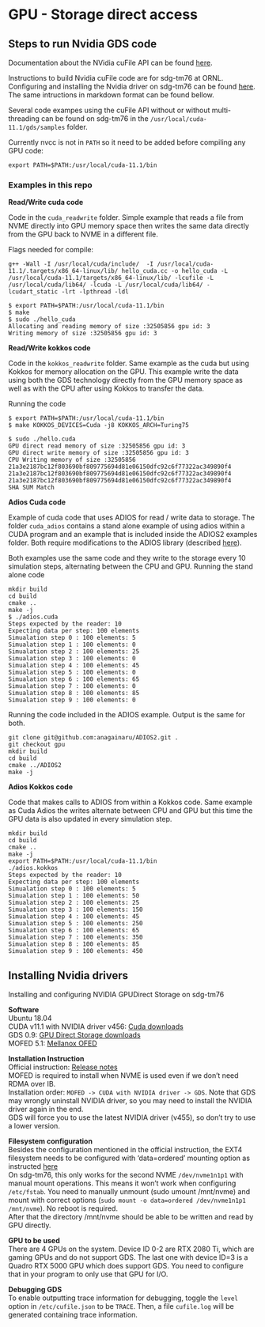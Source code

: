 # GPU - Storage direct access

## Steps to run Nvidia GDS code

Documentation about the NVidia cuFile API can be found [here](https://docs.nvidia.com/gpudirect-storage/index.html).

Instructions to build Nvidia cuFile code are for sdg-tm76 at ORNL. Configuring and installing the Nvidia driver on sdg-tm76 can be found [here](https://docs.google.com/document/d/1j___qra3mpecBxy_J9MKi38wKoQafC4J3oKcDyhcEMw). The same intructions in markdown format can be found bellow.

Several code exampes using the cuFile API without or without multi-threading can be found on sdg-tm76 in the `/usr/local/cuda-11.1/gds/samples` folder.

Currently nvcc is not in `PATH` so it need to be added before compiling any GPU code:
```
export PATH=$PATH:/usr/local/cuda-11.1/bin
```

### Examples in this repo

**Read/Write cuda code**

Code in the `cuda_readwrite` folder.
Simple example that reads a file from NVME directly into GPU memory space then writes the same data directly from the GPU back to NVME in a different file.

Flags needed for compile:
```
g++ -Wall -I /usr/local/cuda/include/  -I /usr/local/cuda-11.1/.targets/x86_64-linux/lib/ hello_cuda.cc -o hello_cuda -L /usr/local/cuda-11.1/targets/x86_64-linux/lib/ -lcufile -L /usr/local/cuda/lib64/ -lcuda -L /usr/local/cuda/lib64/ -lcudart_static -lrt -lpthread -ldl

$ export PATH=$PATH:/usr/local/cuda-11.1/bin
$ make
$ sudo ./hello_cuda
Allocating and reading memory of size :32505856 gpu id: 3
Writing memory of size :32505856 gpu id: 3
```

**Read/Write kokkos code**

Code in the `kokkos_readwrite` folder. Same example as the cuda but using Kokkos for memory allocation on the GPU. This example write the data using both the GDS technology directly from the GPU memory space as well as with the CPU after using Kokkos to transfer the data.

Running the code
```
$ export PATH=$PATH:/usr/local/cuda-11.1/bin
$ make KOKKOS_DEVICES=Cuda -j8 KOKKOS_ARCH=Turing75

$ sudo ./hello.cuda
GPU direct read memory of size :32505856 gpu id: 3
GPU direct write memory of size :32505856 gpu id: 3
CPU Writing memory of size :32505856
21a3e2187bc12f803690bf809775694d81e06150dfc92c6f77322ac349890f4
21a3e2187bc12f803690bf809775694d81e06150dfc92c6f77322ac349890f4
21a3e2187bc12f803690bf809775694d81e06150dfc92c6f77322ac349890f4
SHA SUM Match
```

**Adios Cuda code**

Example of cuda code that uses ADIOS for read / write data to storage. The folder `cuda_adios` contains a stand alone example of using adios within a CUDA program and an example that is included inside the ADIOS2 examples folder. Both require modifications to the ADIOS library (described [here](ADIOS.md)).

Both examples use the same code and they write to the storage every 10 simulation steps, alternating between the CPU and GPU. Running the stand alone code
```
mkdir build
cd build
cmake ..
make -j
$ ./adios.cuda
Steps expected by the reader: 10
Expecting data per step: 100 elements
Simualation step 0 : 100 elements: 5
Simualation step 1 : 100 elements: 0
Simualation step 2 : 100 elements: 25
Simualation step 3 : 100 elements: 0
Simualation step 4 : 100 elements: 45
Simualation step 5 : 100 elements: 0
Simualation step 6 : 100 elements: 65
Simualation step 7 : 100 elements: 0
Simualation step 8 : 100 elements: 85
Simualation step 9 : 100 elements: 0
```

Running the code included in the ADIOS example. Output is the same for both.
```
git clone git@github.com:anagainaru/ADIOS2.git .
git checkout gpu
mkdir build
cd build
cmake ../ADIOS2
make -j
```

**Adios Kokkos code**

Code that makes calls to ADIOS from within a Kokkos code. Same example as Cuda Adios the writes alternate between CPU and GPU but this time the GPU data is also updated in every simulation step. 

```
mkdir build
cd build
cmake ..
make -j
export PATH=$PATH:/usr/local/cuda-11.1/bin
./adios.kokkos
Steps expected by the reader: 10
Expecting data per step: 100 elements
Simualation step 0 : 100 elements: 5
Simualation step 1 : 100 elements: 50
Simualation step 2 : 100 elements: 25
Simualation step 3 : 100 elements: 150
Simualation step 4 : 100 elements: 45
Simualation step 5 : 100 elements: 250
Simualation step 6 : 100 elements: 65
Simualation step 7 : 100 elements: 350
Simualation step 8 : 100 elements: 85
Simualation step 9 : 100 elements: 450
```

## Installing Nvidia drivers

Installing and configuring NVIDIA GPUDirect Storage on sdg-tm76

**Software** <br/>
Ubuntu 18.04 <br/>
CUDA v11.1 with NVIDIA driver v456: [Cuda downloads](https://developer.nvidia.com/cuda-downloads)<br/>
GDS 0.9: [GPU Direct Storage downloads](https://developer.nvidia.com/gpudirect-storage-open-beta-v09-r11-1-ubuntu-1804) <br/>
MOFED 5.1: [Mellanox OFED](https://www.mellanox.com/products/infiniband-drivers/linux/mlnx_ofed) <br/>

**Installation Instruction** <br/>
Official instruction: [Release notes](https://docs.nvidia.com/gpudirect-storage/release-notes/index.html) <br/>
MOFED is required to install when NVME is used even if we don’t need RDMA over IB. <br/>
Installation order: `MOFED -> CUDA with NVIDIA driver -> GDS`. Note that GDS may wrongly uninstall NVIDIA driver, so you may need to install the NVIDIA driver again in the end. <br/>
GDS will force you to use the latest NVIDIA driver (v455), so don’t try to use a lower version. <br/>

**Filesystem configuration** <br/>
Besides the configuration mentioned in the official instruction, the EXT4 filesystem needs to be configured with ‘data=ordered’ mounting option as instructed [here](https://docs.nvidia.com/gpudirect-storage/troubleshooting-guide/index.html#mount-ext4-fs) <br/>
On sdg-tm76, this only works for the second NVME `/dev/nvme1n1p1` with manual mount operations. This means it won’t work when configuring `/etc/fstab`. You need to manually unmount (sudo umount /mnt/nvme) and mount with correct options (`sudo mount -o data=ordered /dev/nvme1n1p1 /mnt/nvme`). No reboot is required.<br/>
After that the directory /mnt/nvme should be able to be written and read by GPU directly.</br>

**GPU to be used** <br/>
There are 4 GPUs on the system. Device ID 0-2 are RTX 2080 Ti, which are gaming GPUs and do not support GDS. The last one with device ID=3 is a Quadro RTX 5000 GPU which does support GDS. You need to configure that in your program to only use that GPU for I/O.

**Debugging GDS** <br/>
To enable outputting trace information for debugging, toggle the `level` option in `/etc/cufile.json` to be `TRACE`. Then, a file `cufile.log` will be generated containing trace information.
